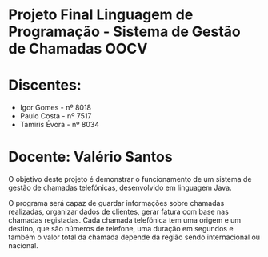 # Projeto Final Linguagem de Programação - Sistema de Gestão de Chamadas OOCV
# Discentes:
- Igor Gomes - nº 8018
- Paulo Costa - nº 7517
- Tamiris Évora - nº 8034

# Docente: Valério Santos

O objetivo deste projeto é demonstrar o funcionamento de um sistema de gestão de chamadas telefónicas, desenvolvido em linguagem Java.

O programa será capaz de guardar informações sobre chamadas realizadas, organizar dados de clientes, gerar fatura com base nas chamadas registadas. Cada chamada telefónica tem uma origem e um destino, que são números de telefone, uma duração em segundos e também o valor total da chamada depende da região sendo internacional ou nacional.



